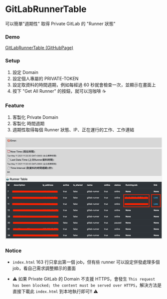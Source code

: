 # GitLabRunnerTable
可以簡單"週期性" 取得 Private GitLab 的 "Runner 狀態"

### Demo

[GitLabRunnerTable (GitHubPage)](https://pinkpika.github.io/GitLabRunnerTable/)

### Setup
1. 設定 Domain
2. 設定個人專屬的 PRIVATE-TOKEN
3. 設定取資料的時間週期，例如每經過 60 秒就會檢查一次，並顯示在畫面上
4. 按下 "Get All Runner" 的按鈕，就可以泡咖啡 ☕

### Feature
1. 客製化 Private Domain
2. 客製化 時間週期
3. 週期性取得每個 Runner 狀態、IP、正在運行的工作、工作連結

![Screenshot1](Screenshot1.png)

### Notice

- `index.html` 163 行只拿出第一個 job，但有些 runner 可以設定併發處理多個 job，看自己需求調整顯示的畫面

- ⚠️ 如果 Private GitLab 的 Domain 不支援 HTTPS，會發生 `This request has been blocked; the content must be served over HTTPS`，解決方法是直接下載此 `index.html` 到本地執行即可!! ⚠️
